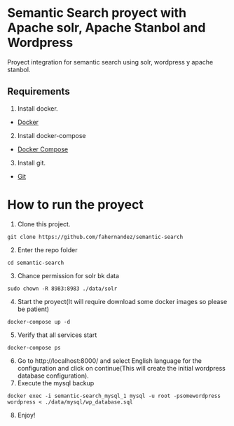 # Semantic Search proyect with Apache solr, Apache Stanbol and Wordpress
Proyect integration for semantic search using solr, wordpress y apache stanbol.

## Requirements
1. Install docker.
- [Docker](https://docs.docker.com/engine/installation/) 
2. Install docker-compose
- [Docker Compose](https://docs.docker.com/compose/install/) 
3. Install git.
- [Git](https://gist.github.com/derhuerst/1b15ff4652a867391f03)

# How to run the proyect
1. Clone this project.
```
git clone https://github.com/fahernandez/semantic-search
```
2. Enter the repo folder
```
cd semantic-search
```
3. Chance permission for solr bk data
```
sudo chown -R 8983:8983 ./data/solr
```
4. Start the proyect(It will require download some docker images so please be patient)
```
docker-compose up -d
```
5. Verify that all services start
```
docker-compose ps
```
6. Go to http://localhost:8000/ and select English language for the configuration and click on continue(This will create the initial wordpress database configuration).
7. Execute the mysql backup
```
docker exec -i semantic-search_mysql_1 mysql -u root -psomewordpress wordpress < ./data/mysql/wp_database.sql
```
8. Enjoy!